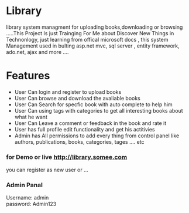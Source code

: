 # Library
library system managment for uploading books,downloading or browsing 
.....This Project Is just Trainging For Me about Discover New Things in Technonlogy,
just learning from offical microsoft docs ,
this system Management used in bulting asp.net mvc, sql server , entity framework, ado.net, ajax and more ....


# Features
* User Can login and register to upload books
* User Can browse and download the avaliable books
* User Can Search for specfic book with auto complete to help him
* User Can using tags with categories to get all interesting books about what he want
* User Can Leave a comment or feedback in the book and rate it
* User has full profile edit functionality and get his actitivies
* Admin has All permissions to add every thing from control panel like authors, publications, books, categories, tages .... etc


### for Demo or live http://library.somee.com 
you can register as new user or ...

### Admin Panal <br/>
Username: admin <br/>
password: Admin123
